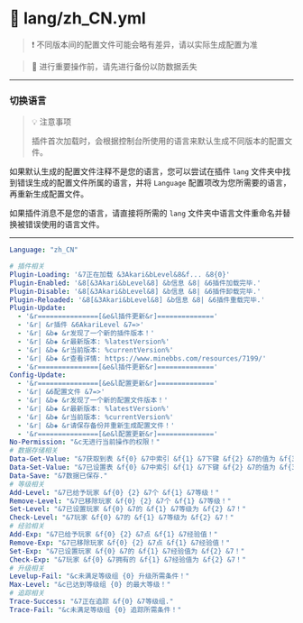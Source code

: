 # 📘 lang/zh_CN.yml

> ❗ 不同版本间的配置文件可能会略有差异，请以实际生成配置为准

> 🚫 进行重要操作前，请先进行备份以防数据丢失
---

### 切换语言

> 💡 注意事项
>
> 插件首次加载时，会根据控制台所使用的语言来默认生成不同版本的配置文件。

如果默认生成的配置文件注释不是您的语言，您可以尝试在插件 `lang` 文件夹中找到错误生成的配置文件所属的语言，并将 `Language`
配置项改为您所需要的语言，再重新生成配置文件。

如果插件消息不是您的语言，请直接将所需的 `lang` 文件夹中语言文件重命名并替换被错误使用的语言文件。

---

``` yaml
Language: "zh_CN"

# 插件相关
Plugin-Loading: '&7正在加载 &3Akari&bLevel&8&f... &8{0}'
Plugin-Enabled: '&8[&3Akari&bLevel&8] &b信息 &8| &6插件加载完毕.'
Plugin-Disable: '&8[&3Akari&bLevel&8] &b信息 &8| &6插件卸载完毕.'
Plugin-Reloaded: '&8[&3Akari&bLevel&8] &b信息 &8| &6插件重载完毕.'
Plugin-Update:
  - '&r===============[&e&l插件更新&r]=============='
  - '&r| &r插件 &6AkariLevel &7=>'
  - '&r| &b◈ &r发现了一个新的插件版本！'
  - '&r| &b◈ &r最新版本: %latestVersion%'
  - '&r| &b◈ &r当前版本: %currentVersion%'
  - '&r| &b◈ &r查看详情: https://www.minebbs.com/resources/7199/'
  - '&r===============[&e&l插件更新&r]=============='
Config-Update:
  - '&r===============[&e&l配置更新&r]=============='
  - '&r| &6配置文件 &7=>'
  - '&r| &b◈ &r发现了一个新的配置文件版本！'
  - '&r| &b◈ &r最新版本: %latestVersion%'
  - '&r| &b◈ &r当前版本: %currentVersion%'
  - '&r| &b◈ &r请保存备份并重新生成配置文件！'
  - '&r===============[&e&l配置更新&r]=============='
No-Permission: "&c无进行当前操作的权限！"
# 数据存储相关
Data-Get-Value: "&7获取到表 &f{0} &7中索引 &f{1} &7下键 &f{2} &7的值为 &f{3} &7."
Data-Set-Value: "&7已设置表 &f{0} &7中索引 &f{1} &7下键 &f{2} &7的值为 &f{3} &7."
Data-Save: "&7数据已保存."
# 等级相关
Add-Level: "&7已给予玩家 &f{0} {2} &7个 &f{1} &7等级！"
Remove-Level: "&7已移除玩家 &f{0} {2} &7个 &f{1} &7等级！"
Set-Level: "&7已设置玩家 &f{0} &7的 &f{1} &7等级为 &f{2} &7！"
Check-Level: "&7玩家 &f{0} &7的 &f{1} &7等级为 &f{2} &7！"
# 经验相关
Add-Exp: "&7已给予玩家 &f{0} {2} &7点 &f{1} &7经验值！"
Remove-Exp: "&7已移除玩家 &f{0} {2} &7点 &f{1} &7经验值！"
Set-Exp: "&7已设置玩家 &f{0} &7的 &f{1} &7经验值为 &f{2} &7！"
Check-Exp: "&7玩家 &f{0} &7拥有的 &f{1} &7经验值为 &f{2} &7！"
# 升级相关
Levelup-Fail: "&c未满足等级组 {0} 升级所需条件！"
Max-Level: "&c已达到等级组 {0} 的最大等级！"
# 追踪相关
Trace-Success: "&7正在追踪 &f{0} &7等级组."
Trace-Fail: "&c未满足等级组 {0} 追踪所需条件！"
```
